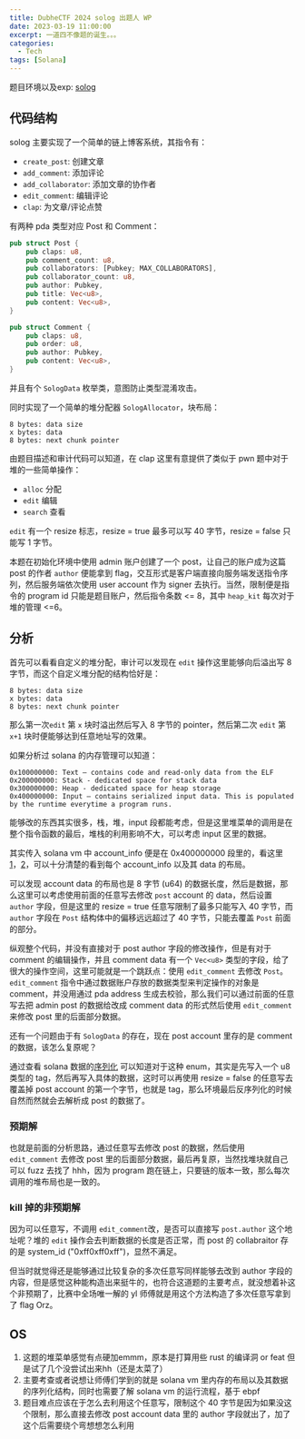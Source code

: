 ```yaml
---
title: DubheCTF 2024 solog 出题人 WP
date: 2023-03-19 11:00:00
excerpt: 一道四不像题的诞生。。。
categories:
  - Tech
tags: [Solana]
---
```


题目环境以及exp: [solog](https://github.com/silentEAG/DubheCTF2024-solog)

## 代码结构

solog 主要实现了一个简单的链上博客系统，其指令有：

- `create_post`: 创建文章
- `add_comment`: 添加评论
- `add_collaborator`: 添加文章的协作者
- `edit_comment`: 编辑评论
- `clap`: 为文章/评论点赞

有两种 pda 类型对应 Post 和 Comment：

```rust
pub struct Post {
    pub claps: u8,
    pub comment_count: u8,
    pub collaborators: [Pubkey; MAX_COLLABORATORS],
    pub collaborator_count: u8,
    pub author: Pubkey,
    pub title: Vec<u8>,
    pub content: Vec<u8>,
}

pub struct Comment {
    pub claps: u8,
    pub order: u8,
    pub author: Pubkey,
    pub content: Vec<u8>,
}
```

并且有个 `SologData` 枚举类，意图防止类型混淆攻击。

同时实现了一个简单的堆分配器 `SologAllocator`，块布局：

```
8 bytes: data size
x bytes: data
8 bytes: next chunk pointer
```

由题目描述和审计代码可以知道，在 clap 这里有意提供了类似于 pwn 题中对于堆的一些简单操作：

- `alloc` 分配
- `edit` 编辑
- `search` 查看

`edit` 有一个 resize 标志，resize = true 最多可以写 40 字节，resize = false 只能写 1 字节。

本题在初始化环境中使用 admin 账户创建了一个 post，让自己的账户成为这篇 post 的作者 `author` 便能拿到 flag，交互形式是客户端直接向服务端发送指令序列，然后服务端依次使用 user account 作为 signer 去执行。当然，限制便是指令的 program id 只能是题目账户，然后指令条数 <= 8，其中 `heap_kit` 每次对于堆的管理 <=6。


## 分析

首先可以看看自定义的堆分配，审计可以发现在 `edit` 操作这里能够向后溢出写 8 字节，而这个自定义堆分配的结构恰好是：

```
8 bytes: data size
x bytes: data
8 bytes: next chunk pointer
```

那么第一次`edit` 第 `x` 块时溢出然后写入 8 字节的 pointer，然后第二次 `edit` 第 `x+1` 块时便能够达到任意地址写的效果。

如果分析过 solana 的内存管理可以知道：

```
0x100000000: Text — contains code and read-only data from the ELF
0x200000000: Stack - dedicated space for stack data
0x300000000: Heap - dedicated space for heap storage
0x400000000: Input — contains serialized input data. This is populated by the runtime everytime a program runs.
```

能够改的东西其实很多，栈，堆，input 段都能考虑，但是这里堆菜单的调用是在整个指令函数的最后，堆栈的利用影响不大，可以考虑 input 区里的数据。

其实传入 solana vm 中 account_info 便是在 0x400000000 段里的，看这里 [1](https://github.com/solana-labs/solana/blob/897adb271196ba75edd752e0d21696cee8610017/programs/bpf_loader/src/serialization.rs#L293)，[2](https://github.com/solana-labs/solana/blob/897adb271196ba75edd752e0d21696cee8610017/programs/bpf_loader/src/serialization.rs#L94)，可以十分清楚的看到每个 account_info 以及其 data 的布局。

可以发现 account data 的布局也是 8 字节 (u64) 的数据长度，然后是数据，那么这里可以考虑使用前面的任意写去修改 `post` account 的 data，然后设置 `author` 字段，但是这里的 resize = true 任意写限制了最多只能写入 40 字节，而 `author` 字段在 `Post` 结构体中的偏移远远超过了 40 字节，只能去覆盖 `Post` 前面的部分。

纵观整个代码，并没有直接对于 post author 字段的修改操作，但是有对于 comment 的编辑操作，并且 comment data 有一个 `Vec<u8>` 类型的字段，给了很大的操作空间，这里可能就是一个跳跃点：使用 `edit_comment` 去修改 `Post`。`edit_comment` 指令中通过数据账户存放的数据类型来判定操作的对象是 comment，并没用通过 pda address 生成去校验，那么我们可以通过前面的任意写去把 admin post 的数据给改成 comment data 的形式然后使用 `edit_comment` 来修改 post 里的后面部分数据。

还有一个问题由于有 `SologData` 的存在，现在 post account 里存的是 comment 的数据，该怎么复原呢？

通过查看 solana 数据的[序列化](https://borsh.io/) 可以知道对于这种 enum，其实是先写入一个 u8 类型的 tag，然后再写入具体的数据，这时可以再使用 resize = false 的任意写去覆盖掉 post account 的第一个字节，也就是 tag，那么环境最后反序列化的时候自然而然就会去解析成 post 的数据了。

### 预期解

也就是前面的分析思路，通过任意写去修改 post 的数据，然后使用 `edit_comment` 去修改 post 里的后面部分数据，最后再复原，当然找堆块就自己可以 fuzz 去找了 hhh，因为 program 跑在链上，只要链的版本一致，那么每次调用的堆布局也是一致的。

### kill 掉的非预期解

因为可以任意写，不调用 `edit_comment`改，是否可以直接写 `post.author` 这个地址呢？堆的 `edit` 操作会去判断数据的长度是否正常，而 post 的 collabraitor 存的是 system_id ("0xff0xff0xff")，显然不满足。

但当时就觉得还是能够通过比较复杂的多次任意写同样能够去改到 author 字段的内容，但是感觉这种能构造出来挺牛的，也符合这道题的主要考点，就没想着补这个非预期了，比赛中全场唯一解的 yl 师傅就是用这个方法构造了多次任意写拿到了 flag Orz。

## OS

1. 这题的堆菜单感觉有点硬加emmm，原本是打算用些 rust 的编译洞 or feat 但是试了几个没尝试出来hh（还是太菜了）
2. 主要考查或者说想让师傅们学到的就是 solana vm 里内存的布局以及其数据的序列化结构，同时也需要了解 solana vm 的运行流程，基于 ebpf
3. 题目难点应该在于怎么去利用这个任意写，限制这个 40 字节是因为如果没这个限制，那么直接去修改 post account data 里的 author 字段就出了，加了这个后需要绕个弯想想怎么利用